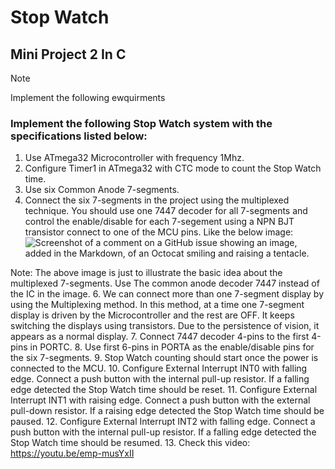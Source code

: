 # Stop Watch
## Mini Project 2 In C 

> [!NOTE]
> Implement the following ewquirments

### Implement the following Stop Watch system with the specifications listed below:
1. Use ATmega32 Microcontroller with frequency 1Mhz.
2. Configure Timer1 in ATmega32 with CTC mode to count the Stop Watch time.
3. Use six Common Anode 7-segments.
4. Connect the six 7-segments in the project using the multiplexed technique. You 
  should use one 7447 decoder for all 7-segments and control the enable/disable for 
  each 7-segement using a NPN BJT transistor connect to one of the MCU pins. Like the 
  below image:
![Screenshot of a comment on a GitHub issue showing an image, added in the Markdown, of an Octocat smiling and raising a tentacle.](https://myoctocat.com/assets/images/base-octocat.svg)



  Note: The above image is just to illustrate the basic idea about the multiplexed
  7-segments. Use The common anode decoder 7447 instead of the IC in the image.
6. We can connect more than one 7-segment display by using the Multiplexing method. In 
this method, at a time one 7-segment display is driven by the Microcontroller and the rest 
are OFF. It keeps switching the displays using transistors. Due to the persistence of vision, 
it appears as a normal display.
7. Connect 7447 decoder 4-pins to the first 4-pins in PORTC.
8. Use first 6-pins in PORTA as the enable/disable pins for the six 7-segments.
9. Stop Watch counting should start once the power is connected to the MCU.
10. Configure External Interrupt INT0 with falling edge. Connect a push button with the 
internal pull-up resistor. If a falling edge detected the Stop Watch time should be
reset.
11. Configure External Interrupt INT1 with raising edge. Connect a push button with the 
external pull-down resistor. If a raising edge detected the Stop Watch time should be
paused.
12. Configure External Interrupt INT2 with falling edge. Connect a push button with the 
internal pull-up resistor. If a falling edge detected the Stop Watch time should be
resumed.
13. Check this video: https://youtu.be/emp-musYxII
